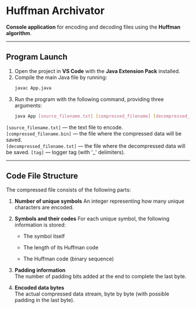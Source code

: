 # Huffman Archivator

**Console application** for encoding and decoding files using the **Huffman algorithm**.

---

## Program Launch

1. Open the project in **VS Code** with the **Java Extension Pack** installed.
2. Compile the main Java file by running:
   ```bash
   javac App.java
3) Run the program with the following command, providing three arguments:
    ```bash 
    java App [source_filename.txt] [compressed_filename] [decompressed_filename] [tag]
`[source_filename.txt]` — the text file to encode.  
`[compressed_filename.bin]` — the file where the compressed data will be saved.  
`[decompressed_filename.txt]` — the file where the decompressed data will be saved.
`[tag]` — logger tag (with '_' delimiters).

---
## Code File Structure
The compressed file consists of the following parts:

1) **Number of unique symbols**
An integer representing how many unique characters are encoded.

2) **Symbols and their codes**
For each unique symbol, the following information is stored:

    - The symbol itself

    - The length of its Huffman code

    - The Huffman code (binary sequence)

3) **Padding information**  
The number of padding bits added at the end to complete the last byte.

4) **Encoded data bytes**  
The actual compressed data stream, byte by byte (with possible padding in the last byte).